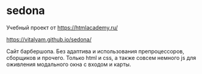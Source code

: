 # sedona

Учебный проект от https://htmlacademy.ru/

https://vitalyam.github.io/sedona/

Сайт барбершопа. Без адаптива и использования препроцессоров, сборщиков и прочего. Только html и css, а также совсем немного js для оживления модального окна с входом и карты.
